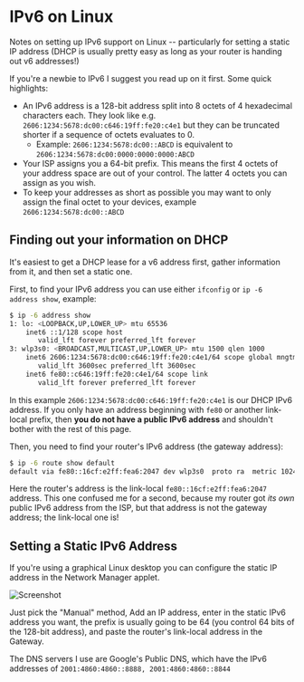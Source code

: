 # IPv6 on Linux

Notes on setting up IPv6 support on Linux -- particularly for setting a static IP address (DHCP is usually pretty easy as long as your router is handing out v6 addresses!)

If you're a newbie to IPv6 I suggest you read up on it first. Some quick highlights:

* An IPv6 address is a 128-bit address split into 8 octets of 4 hexadecimal characters each. They look like e.g. `2606:1234:5678:dc00:c646:19ff:fe20:c4e1` but they can be truncated shorter if a sequence of octets evaluates to 0.
    * Example: `2606:1234:5678:dc00::ABCD` is equivalent to `2606:1234:5678:dc00:0000:0000:0000:ABCD`
* Your ISP assigns you a 64-bit prefix. This means the first 4 octets of your address space are out of your control. The latter 4 octets you can assign as you wish.
* To keep your addresses as short as possible you may want to only assign the final octet to your devices, example `2606:1234:5678:dc00::ABCD`

## Finding out your information on DHCP

It's easiest to get a DHCP lease for a v6 address first, gather information from it, and then set a static one.

First, to find your IPv6 address you can use either `ifconfig` or `ip -6 address show`, example:

```bash
$ ip -6 address show
1: lo: <LOOPBACK,UP,LOWER_UP> mtu 65536 
    inet6 ::1/128 scope host 
       valid_lft forever preferred_lft forever
3: wlp3s0: <BROADCAST,MULTICAST,UP,LOWER_UP> mtu 1500 qlen 1000
    inet6 2606:1234:5678:dc00:c646:19ff:fe20:c4e1/64 scope global mngtmpaddr dynamic 
       valid_lft 3600sec preferred_lft 3600sec
    inet6 fe80::c646:19ff:fe20:c4e1/64 scope link 
       valid_lft forever preferred_lft forever
```

In this example `2606:1234:5678:dc00:c646:19ff:fe20:c4e1` is our DHCP IPv6 address. If you only have an address beginning with `fe80` or another link-local prefix, then **you do not have a public IPv6 address** and shouldn't bother with the rest of this page.

Then, you need to find your router's IPv6 address (the gateway address):

```bash
$ ip -6 route show default  
default via fe80::16cf:e2ff:fea6:2047 dev wlp3s0  proto ra  metric 1024  expires 1798sec hoplimit 64 pref medium
```

Here the router's address is the link-local `fe80::16cf:e2ff:fea6:2047` address. This one confused me for a second, because my router got *its own* public IPv6 address from the ISP, but that address is not the gateway address; the link-local one is!

## Setting a Static IPv6 Address

If you're using a graphical Linux desktop you can configure the static IP address in the Network Manager applet.

![Screenshot](/creativity/articles/ipv6-nm-applet.png)

Just pick the "Manual" method, Add an IP address, enter in the static IPv6 address you want, the prefix is usually going to be 64 (you control 64 bits of the 128-bit address), and paste the router's link-local address in the Gateway.

The DNS servers I use are Google's Public DNS, which have the IPv6 addresses of `2001:4860:4860::8888, 2001:4860:4860::8844`